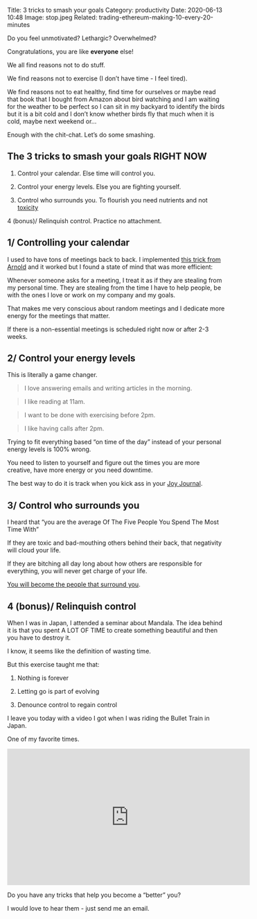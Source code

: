 Title: 3 tricks to smash your goals
Category: productivity 
Date: 2020-06-13 10:48
Image: stop.jpeg
Related: trading-ethereum-making-10-every-20-minutes

Do you feel unmotivated? Lethargic? Overwhelmed?

Congratulations, you are like **everyone** else!

We all find reasons not to do stuff.

We find reasons not to exercise (I don’t have time - I feel tired).

We find reasons not to eat healthy, find time for ourselves or maybe read that book that I bought from Amazon about bird watching and I am waiting for the weather to be perfect so I can sit in my backyard to identify the birds but it is a bit cold and I don’t know whether birds fly that much when it is cold, maybe next weekend or…

Enough with the chit-chat. Let’s do some smashing.

## The 3 tricks to smash your goals RIGHT NOW

1. Control your calendar. Else time will control you.

2. Control your energy levels. Else you are fighting yourself.

3. Control who surrounds you. To flourish you need nutrients and not [toxicity](it-is-bullshit-that-you-are-the-average-of-the-5-people-you-spend-most-time-with.html)

4 (bonus)/ Relinquish control. Practice no attachment.

## 1/ Controlling your calendar

I used to have tons of meetings back to back. I implemented [this trick from Arnold](scheduling-meetings-like-arnold-schwarzenegger.html) and it worked but I found a state of mind that was more efficient:

Whenever someone asks for a meeting, I treat it as if they are stealing from my personal time. They are stealing from the time I have to help people, be with the ones I love or work on my company and my goals.

That makes me very conscious about random meetings and I dedicate more energy for the meetings that matter.

If there is a non-essential meetings is scheduled right now or after 2-3 weeks.

## 2/ Control your energy levels

This is literally a game changer.

> I love answering emails and writing articles in the morning.

> I like reading at 11am.

> I want to be done with exercising before 2pm.

> I like having calls after 2pm.

Trying to fit everything based “on time of the day” instead of your personal energy levels is 100% wrong.

You need to listen to yourself and figure out the times you are more creative, have more energy or you need downtime.

The best way to do it is track when you kick ass in your [Joy Journal](/the-joy-journal.html).

## 3/ Control who surrounds you
I heard that “you are the average Of The Five People You Spend The Most Time With”

If they are toxic and bad-mouthing others behind their back, that negativity will cloud your life.

If they are bitching all day long about how others are responsible for everything, you will never get charge of your life.

[You will become the people that surround you](it-is-bullshit-that-you-are-the-average-of-the-5-people-you-spend-most-time-with.html).

## 4 (bonus)/ Relinquish control
When I was in Japan, I attended a seminar about Mandala. The idea behind it is that you spent A LOT OF TIME to create something beautiful and then you have to destroy it.

I know, it seems like the definition of wasting time.

But this exercise taught me that:

1. Nothing is forever

2. Letting go is part of evolving

3. Denounce control to regain control

I leave you today with a video I got when I was riding the Bullet Train in Japan.

One of my favorite times.

<iframe width="560" height="315" src="https://www.youtube.com/embed/qgLTHzV47tg" frameborder="0" allow="accelerometer; autoplay; clipboard-write; encrypted-media; gyroscope; picture-in-picture" allowfullscreen></iframe>

Do you have any tricks that help you become a “better” you?

I would love to hear them - just send me an email.